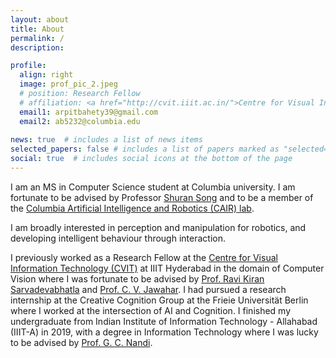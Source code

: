 ```yaml
---
layout: about
title: About
permalink: /
description: 

profile:
  align: right
  image: prof_pic_2.jpeg
  # position: Research Fellow 
  # affiliation: <a href="http://cvit.iiit.ac.in/">Centre for Visual Information Technology, IIIT Hyderabad</a>
  email1: arpitbahety39@gmail.com 
  email2: ab5232@columbia.edu
  
news: true  # includes a list of news items
selected_papers: false # includes a list of papers marked as "selected={true}"
social: true  # includes social icons at the bottom of the page
---
```


I am an MS in Computer Science student at Columbia university. I am fortunate to be advised by Professor [Shuran Song](https://www.cs.columbia.edu/~shurans/) and to be a member of the [Columbia Artificial Intelligence and Robotics (CAIR) lab](https://cair.cs.columbia.edu/).

I am broadly interested in perception and manipulation for robotics, and developing intelligent behaviour through interaction.

I previously worked as a Research Fellow at the [Centre for Visual Information Technology (CVIT)](http://cvit.iiit.ac.in/) at IIIT Hyderabad in the domain of Computer Vision where I was fortunate to be advised by [Prof. Ravi Kiran Sarvadevabhatla](https://ravika.github.io/) and [Prof. C. V. Jawahar](https://faculty.iiit.ac.in/~jawahar/). I had pursued a research internship at the Creative Cognition Group at the Frieie Universität Berlin where I worked at the intersection of AI and Cognition. I finished my undergraduate from Indian Institute of Information Technology - Allahabad (IIIT-A) in 2019, with a degree in Information Technology where I was lucky to be advised by [Prof. G. C. Nandi](https://sites.google.com/site/gcnandi/Home).


